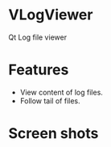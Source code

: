# VLogViewer
Qt Log file viewer

# Features
- View content of log files.
- Follow tail of files.

# Screen shots
